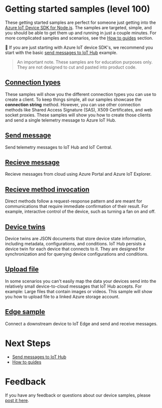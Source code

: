 # Getting started samples (level 100)

These getting started samples are perfect for someone just getting into the [Azure IoT Device SDK for Node.js](https://github.com/Azure/azure-iot-sdk-node). The samples are targeted, simple, and you should be able to get them up and running in just a couple minutes. For more complicated samples and scenarios, see the [How to guides](../how_to_guides) section.

🔔 If you are just starting with Azure IoT device SDK's, we recommend you start with the basic [send messages to IoT Hub](send_messages) example.

> An important note. These samples are for education purposes only. They are not designed to cut and pasted into product code.

## [Connection types](connections)

These samples will show you the different connection types you can use to create a client. To keep things simple, all our samples showcase the **connection string** method. However, you can use other connection methods like Shared Access Signature (SAS), X509 Certificates, and web socket proxies. These samples will show you how to create those clients and send a single telemetry message to Azure IoT Hub. 

## [Send message](send_messages)

Send telemetry messages to IoT Hub and IoT Central.

## [Recieve message](receive_messages)

Recieve messages from cloud using Azure Portal and Azure IoT Explorer.

## [Recieve method invocation](receive_method_invocation)

Direct methods follow a request-response pattern and are meant for communications that require immediate confirmation of their result. For example, interactive control of the device, such as turning a fan on and off.

## [Device twins](device_twins)

Device twins are JSON documents that store device state information, including metadata, configurations, and conditions. IoT Hub persists a device twin for each device that connects to it. They are designed for synchronization and for querying device configurations and conditions.

## [Upload file](upload_files)

In some scenarios you can't easily map the data your devices send into the relatively small device-to-cloud messages that IoT Hub accepts. For example: Large files that contain images or videos. This sample will show you how to upload file to a linked Azure storage account.

## [Edge sample](edge)

Connect a downstream device to IoT Edge and send and receive messages.

# Next Steps

- [Send messages to IoT Hub](./send_messages)
- [How to guides](../../how_to_guides)

# Feedback

If you have any feedback or questions about our device samples, please [post it here](https://github.com/Azure/azure-iot-sdk-node/discussions/1042).